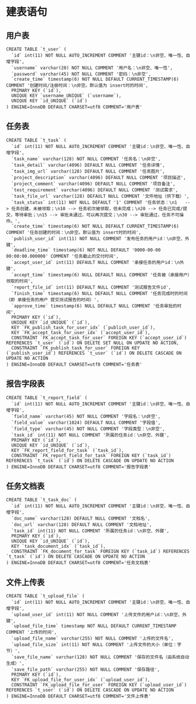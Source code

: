 建表语句
=======


用户表
------
	CREATE TABLE `t_user` (
	  `id` int(11) NOT NULL AUTO_INCREMENT COMMENT '主键id：\n非空、唯一性、自增字段',
	  `username` varchar(20) NOT NULL COMMENT '用户名：\n非空、唯一性',
	  `password` varchar(45) NOT NULL COMMENT '密码：\n非空',
	  `create_time` timestamp(6) NOT NULL DEFAULT CURRENT_TIMESTAMP(6) COMMENT '创建时间/注册时间：\n非空。默认值为 insert时的时间',
	  PRIMARY KEY (`id`),
	  UNIQUE KEY `username_UNIQUE` (`username`),
	  UNIQUE KEY `id_UNIQUE` (`id`)
	) ENGINE=InnoDB DEFAULT CHARSET=utf8 COMMENT='用户表'


任务表
------
	CREATE TABLE `t_task` (
	  `id` int(11) NOT NULL AUTO_INCREMENT COMMENT '主键id：\n非空、唯一性、自增字段',
	  `task_name` varchar(128) NOT NULL COMMENT '任务名：\n非空',
	  `task_detail` varchar(4096) DEFAULT NULL COMMENT '任务详情',
	  `task_img_url` varchar(128) DEFAULT NULL COMMENT '任务图片',
	  `project_description` varchar(4096) DEFAULT NULL COMMENT '项目描述',
	  `project_comment` varchar(4096) DEFAULT NULL COMMENT '项目备注',
	  `test_requirement` varchar(4096) DEFAULT NULL COMMENT '测试需求',
	  `task_file_url` varchar(128) DEFAULT NULL COMMENT '文件地址（供下载）',
	  `task_status` int(11) NOT NULL DEFAULT '1' COMMENT '任务状态：\n1   --> 任务创建，未被领取；\n10 --> 任务初次被领取，但未完成；\n20 --> 任务已完成/提交，等待审批；\n15 --> 审批未通过，可以再次提交；\n30 --> 审批通过，任务不可操作。',
	  `create_time` timestamp(6) NOT NULL DEFAULT CURRENT_TIMESTAMP(6) COMMENT '任务创建的时间：\n非空。默认值为 insert时的时间',
	  `publish_user_id` int(11) NOT NULL COMMENT '发布任务的用户id：\n非空、外键',
	  `deadline_time` timestamp(6) NOT NULL DEFAULT '0000-00-00 00:00:00.000000' COMMENT '任务截止的交付时间',
	  `accept_user_id` int(11) DEFAULT NULL COMMENT '承接任务的用户id：\n外键',
	  `accept_time` timestamp(6) NULL DEFAULT NULL COMMENT '任务被（承接用户）领取的时间',
	  `report_file_id` int(11) DEFAULT NULL COMMENT '测试报告文件id',
	  `finish_time` timestamp(6) NULL DEFAULT NULL COMMENT '任务完成时的时间（即 承接任务的用户 提交测试报告的时间）',
	  `approve_time` timestamp(6) NULL DEFAULT NULL COMMENT '任务审批的时间',
	  PRIMARY KEY (`id`),
	  UNIQUE KEY `id_UNIQUE` (`id`),
	  KEY `FK_publish_task_for_user_idx` (`publish_user_id`),
	  KEY `FK_accept_task_for_user_idx` (`accept_user_id`),
	  CONSTRAINT `FK_accept_task_for_user` FOREIGN KEY (`accept_user_id`) REFERENCES `t_user` (`id`) ON DELETE SET NULL ON UPDATE NO ACTION,
	  CONSTRAINT `FK_publish_task_for_user` FOREIGN KEY (`publish_user_id`) REFERENCES `t_user` (`id`) ON DELETE CASCADE ON UPDATE NO ACTION
	) ENGINE=InnoDB DEFAULT CHARSET=utf8 COMMENT='任务表'


报告字段表
----------
	CREATE TABLE `t_report_field` (
	  `id` int(11) NOT NULL AUTO_INCREMENT COMMENT '主键id：\n非空、唯一性、自增字段',
	  `field_name` varchar(45) NOT NULL COMMENT '字段名：\n非空',
	  `field_value` varchar(1024) DEFAULT NULL COMMENT '字段值',
	  `field_type` varchar(45) NOT NULL COMMENT '字段类型：\n非空',
	  `task_id` int(11) NOT NULL COMMENT '所属的任务id：\n非空、外键',
	  PRIMARY KEY (`id`),
	  UNIQUE KEY `id_UNIQUE` (`id`),
	  KEY `FK_report_field_for_task` (`task_id`),
	  CONSTRAINT `FK_report_field_for_task` FOREIGN KEY (`task_id`) REFERENCES `t_task` (`id`) ON DELETE CASCADE ON UPDATE NO ACTION
	) ENGINE=InnoDB DEFAULT CHARSET=utf8 COMMENT='报告字段表'


任务文档表
----------
	CREATE TABLE `t_task_doc` (
	  `id` int(11) NOT NULL AUTO_INCREMENT COMMENT '主键id：\n非空、唯一性、自增字段',
	  `doc_name` varchar(128) DEFAULT NULL COMMENT '文档名',
	  `doc_url` varchar(128) DEFAULT NULL COMMENT '文档地址',
	  `task_id` int(11) NOT NULL COMMENT '所属的任务id：\n非空、外键',
	  PRIMARY KEY (`id`),
	  UNIQUE KEY `id_UNIQUE` (`id`),
	  KEY `task_document_idx` (`task_id`),
	  CONSTRAINT `FK_document_for_task` FOREIGN KEY (`task_id`) REFERENCES `t_task` (`id`) ON DELETE CASCADE ON UPDATE NO ACTION
	) ENGINE=InnoDB DEFAULT CHARSET=utf8 COMMENT='任务文档表'


文件上传表
----------
	CREATE TABLE `t_upload_file` (
	  `id` int(11) NOT NULL AUTO_INCREMENT COMMENT '主键id：\n非空、唯一性、自增字段',
	  `upload_user_id` int(11) NOT NULL COMMENT '上传文件的用户id：\n非空、外键',
	  `upload_file_time` timestamp NOT NULL DEFAULT CURRENT_TIMESTAMP COMMENT '上传的时间',
	  `upload_file_name` varchar(255) NOT NULL COMMENT '上传的文件名',
	  `upload_file_size` int(11) NOT NULL COMMENT '上传文件的大小（单位：字节）',
	  `save_file_name` varchar(128) NOT NULL COMMENT '保存的文件名（由系统自动生成）',
	  `save_file_path` varchar(255) NOT NULL COMMENT '保存路径',
	  PRIMARY KEY (`id`),
	  KEY `FK_upload_file_for_user_idx` (`upload_user_id`),
	  CONSTRAINT `FK_upload_file_for_user` FOREIGN KEY (`upload_user_id`) REFERENCES `t_user` (`id`) ON DELETE CASCADE ON UPDATE NO ACTION
	) ENGINE=InnoDB DEFAULT CHARSET=utf8 COMMENT='文件上传表'

